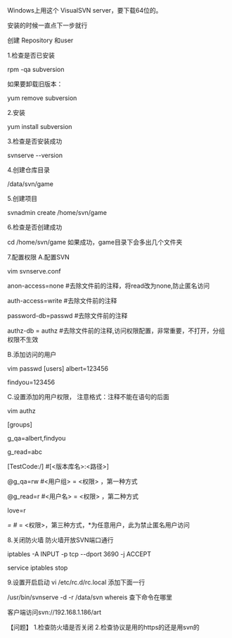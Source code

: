 Windows上用这个  VisualSVN server，要下载64位的。

安装的时候一直点下一步就行

创建 Repository 和user




1.检查是否已安装

rpm -qa subversion

如果要卸载旧版本：

yum remove subversion



2.安装

yum install subversion



3.检查是否安装成功

svnserve --version



4.创建仓库目录

 /data/svn/game



5.创建项目

svnadmin create /home/svn/game



6.检查是否创建成功

cd /home/svn/game
如果成功，game目录下会多出几个文件夹


 
7.配置权限
A.配置SVN

vim  svnserve.conf



anon-access=none     #去除文件前的注释，将read改为none,防止匿名访问

auth-access=write    #去除文件前的注释

password-db=passwd   #去除文件前的注释

authz-db = authz     #去除文件前的注释,访问权限配置，非常重要，不打开，分组权限不生效



B.添加访问的用户

vim  passwd
[users]
albert=123456

findyou=123456





C.设置添加的用户权限， 注意格式：注释不能在语句的后面

vim authz



[groups]

g_qa=albert,findyou

g_read=abc



[TestCode:/]        #[<版本库名>:<路径>]

@g_qa=rw            #<用户组> = <权限>  ，第一种方式

@g_read=r           #<用户名> = <权限>  ，第二种方式

love=r

*=                  #* = <权限>，第三种方式，*为任意用户，此为禁止匿名用户访问



8.关闭防火墙
防火墙开放SVN端口通行

iptables -A INPUT -p tcp --dport 3690 -j ACCEPT

service iptables stop


9.设置开启启动
vi /etc/rc.d/rc.local   添加下面一行

/usr/bin/svnserve -d -r /data/svn                      whereis 查下命令在哪里



客户端访问svn://192.168.1.186/art

【问题】
  1.检查防火墙是否关闭   2.检查协议是用的https的还是用svn的


